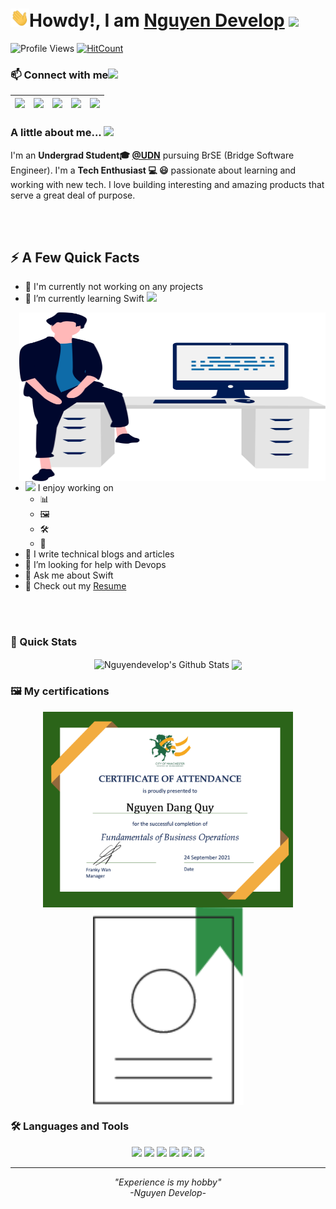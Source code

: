 <h1> <img src="https://raw.githubusercontent.com/ABSphreak/ABSphreak/master/gifs/Hi.gif" width="30px">Howdy!, I am <a href="https://github.com/nguyendevelop">Nguyen Develop</a> <img src="https://emojis.slackmojis.com/emojis/images/1531849430/4246/blob-sunglasses.gif?1531849430" width="30px"></h1>
</h1>

![Profile Views](https://komarev.com/ghpvc/?username=nguyendevelop)
[![HitCount](https://hits.dwyl.com/nguyendevelop/nguyendevelop.svg?style=flat-square&show=unique)](http://hits.dwyl.com/nguyendevelop/nguyendevelop)


### 📫 Connect with me<img src="https://raw.githubusercontent.com/ShahriarShafin/ShahriarShafin/main/Assets/handshake.gif" height="32px">
 
<a href="https://www.linkedin.com/in/nguyendevelop/"><img src="https://cdn2.iconfinder.com/data/icons/social-media-2285/512/1_Linkedin_unofficial_colored_svg-128.png" width="40"></a>|<a href="https://twitter.com/nguyendevelop"><img src="https://cdn2.iconfinder.com/data/icons/social-media-2285/512/1_Twitter3_colored_svg-128.png" width="40"></a>|<a href="https://goo.gl/lyEq0T"><img src="https://cdn2.iconfinder.com/data/icons/social-media-2285/512/1_Youtube_colored_svg-128.png" width="40"></a>|<a href="https://www.facebook.com/nguyendevelop"><img src="https://cdn1.iconfinder.com/data/icons/social-media-2285/512/Colored_Facebook3_svg-128.png" width="40"></a>|<a href="mailto:nguyendevelop@hotmail.com"><img src="https://freepngimg.com/download/symbol/64785-icons-envelope-computer-mail-message-email.png" width="40"></a>|
|--|--|--|--|--|


### A little about me...  <img src="https://media.giphy.com/media/VgCDAzcKvsR6OM0uWg/giphy.gif" width="50"> 
I'm an **Undergrad Student🎓 [@UDN](https://www.udn.vn)** pursuing BrSE (Bridge Software Engineer). I'm a **Tech Enthusiast 💻 😃** passionate about learning and working with new tech. I love building interesting and amazing products that serve a great deal of purpose. <br/><br/>

<br>


## ⚡️ A Few Quick Facts

- 🔭 I'm currently not working on any projects
- 🌱 I’m currently learning Swift <img src="https://emojis.slackmojis.com/emojis/images/1450733280/232/java.png" width="30">
<img width="490" height="270" src="sss.svg" align=right>

- <img src="https://media.giphy.com/media/WUlplcMpOCEmTGBtBW/giphy.gif" width="30">  I enjoy working on
  - 📊 
  - 🖼 
  - 🛠 
  - 🤖 
- 📝 I write technical blogs and articles
- 🤔 I’m looking for help with Devops
- 💬 Ask me about Swift
- 📙 Check out my [Resume](https://github.com/nguyendevelop/nguyendevelop/blob/master/nguyendevelop.pdf)

<br>
<br>

### 🚀 Quick Stats
<p align="center">
<img align="center" src="https://github-readme-stats.vercel.app/api?username=nguyendevelop&show_icons=true&line_height=21" alt="Nguyendevelop's Github Stats" />
<img align="center" src="https://github-readme-stats.vercel.app/api/top-langs/?username=nguyendevelop&theme=default&line_height=27&layout=compact" />
</p>

 ### 🖼 My certifications
<p align="center">
   <img align="center" src="https://github.com/nguyendevelop/nguyendevelop.github.io/blob/master/images/certificate/img2.png" width=400">
   <tab><img align="center" src="https://github.com/nguyendevelop/nguyendevelop.github.io/blob/master/images/certificate.png" width=241"> 
</p>

 ### 🛠 Languages and Tools
 
<p align="center">
  <img src="https://raw.githubusercontent.com/ShahriarShafin/ShahriarShafin/main/Assets/html.gif" width="70">
  <img src="https://raw.githubusercontent.com/ShahriarShafin/ShahriarShafin/main/Assets/css.gif" width="70">
  <img src="https://raw.githubusercontent.com/ShahriarShafin/ShahriarShafin/main/Assets/js.webp" width="70">
  <img src="https://raw.githubusercontent.com/ShahriarShafin/ShahriarShafin/main/Assets/bootstrap.gif" width="70">
  <img src="https://raw.githubusercontent.com/ShahriarShafin/ShahriarShafin/main/Assets/github.webp" width="70">
  <img src="https://raw.githubusercontent.com/ShahriarShafin/ShahriarShafin/main/Assets/vscode.webp" width="70">
</p>

--- 

<p align="center">
   <i>
     "Experience is my hobby" <br>
                                         -Nguyen Develop-
  </i>
</p>   

